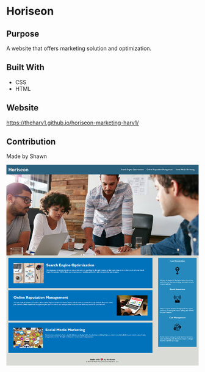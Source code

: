 # Horiseon

## Purpose
A website that offers marketing solution and optimization.

## Built With
* CSS
* HTML

## Website
https://theharv1.github.io/horiseon-marketing-harv1/

## Contribution
Made by Shawn 

![horiseon website](./horiseon.png)